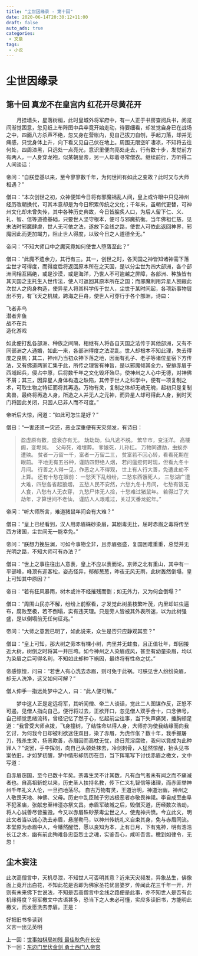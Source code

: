 ```yaml
---
title: "尘世因缘录 - 第十回"
date: 2020-06-14T20:30:12+11:00
draft: false
auto_ads: true
categories:
 - 文章
tags:
 - 小说
---
```

# 尘世因缘录

## 第十回 真龙不在皇宫内 红花开尽黄花开

　　月挂墙头，星落树梢，此时皇城外将军府中，有一人正于书房查阅兵书，阅览间渐觉困意，忽见纸上布阵图中兵卒竟开始走动，待要细看，却发觉自身已在战场之中，四面八方杀声不绝，忽又身在营帐内，见自己拔刀自刎，手起刀落，却并无痛感，只觉身体上升，向下看又见自己伏在地上。周围无限空旷凄凉，不知将去往何处，四周漆黑，只远处一点亮光，意识里便向亮处走去，行有数十步，发觉前方有两人，一人身穿龙袍，似某朝皇帝，另一人却着寻常僧衣。继续前行，方听得二人间谈话：

帝问：“自朕登基以来，至今寥寥数千年，为何世间有如此之变故？此时又与大师相遇？”

僧曰：“本次创世之初，众神便知今日将有邪魔祸乱人间，皇上或许眼中只见神州经历改朝换代，可其本意却是为今日积累传统之文化；千年来，虽朝代更替，可神州文化却未曾失传，其中各种历史典故，今日皆脍炙人口，为后人留下仁、义、礼、智、信等道德基础，只要世人坚守根本，便可与邪魔抗衡。当年佛祖仁慈，见末法时邪魔肆虐，世人无可依之法，遂放下金线之路，使世人可依此返回神界，邪魔因此而更加竭力，阻止世人得度，以致今日之人道德全无。”

帝问：“不知大师口中之魔究竟如何使世人堕落至此？”

僧曰：“此魔不遗余力，其行有三。其一，创世之时，各天国之神皆知诸神需下落尘世才可得度，而得度后将返回原本所在之天国，是以分尘世为四大部洲，各个部洲间相互隔绝，或是沙漠，或是海洋，乃世人不可逾越之屏障，各部洲、种族皆有其天国之主托生入世传法，使人可返回其原本所在之国；而邪魔利用异星人觊觎此次世人之肉身构造，使异星人将其科学传于世人，尘世于某时间起，各项新事物层出不穷，有飞天之机械，跨海之巨舟，使世人可穿行于各个部洲，诗曰：

飞者非鸟  
潜者非鱼  
战不在兵  
造化游戏  

如此便打乱各部洲、种族之间隔，相继有人将各自天国之法传于其他部洲，又有不同部洲之人通婚，如此一来，各部洲得度之法混乱，世人却根本不知此理，失去得度之良机；其二，神州乃当初众神下落之地，因而有孔子、老子等诸位星宿下方传法，又有佛道两家汇集于此，所传之理皆有神旨，是以邪魔倾其全力，安排赤眉于西域起兵，侵占中原，后将数千年之文化毁坏殆尽，使神州之人心中无德，对神佛不屑；其三，因异星人身体构造之缺陷，其传于世人之科学中，便有一项复制之术，可取生物之特征而将其再造。万物有灵，复制之体却无魂无魄，起初只是复制禽兽，最终将再造人身，所造之人并无人之元神，而异星人却可得此人身，到时天门将因此关闭，只因人已非人而不可度。”

帝听后大惊，问道：“如此可怎生是好？”

僧曰：“一害还须一灾还，恶业深重便有天灾频发，有诗曰：

> 盈虚原有数，盛衰亦有无。
> 劫劫劫，仙凡逃不脱。
> 繁华市，变汪洋。
> 高楼阁，变坭岗。　
> 父母死，难埋葬。
> 爹娘死，儿孙扛。
> 万物同遭劫，虫蚁亦遭殃。
> 贫者一万留一千，富者一万留二三，
> 贫富若不回心转，看看死期在眼前。
> 平地无有五谷种，谨防四野绝人烟，
> 若问瘟疫何时现，但看九冬十月间。
> 行善之人得一见，作恶之人不得观，
> 世上有人行大善，免遭此劫不上算。
> 还有十愁在眼前：
> 一愁天下乱纷纷，二愁东西饿死人，
> 三愁湖广遭大难，四愁各省起狼烟，
> 五愁人民不安然，六愁九冬十月间，
> 七愁有饭无人食，八愁有人无衣穿，
> 九愁尸体无人捡，十愁难过猪鼠年。
> 若得过了大劫年，才算世间不老仙，
> 谨防人人艰难过，关过天番龙蛇年。”

帝问：“听大师所言，难道猪鼠年间会有大难？”

僧曰：“皇上已经看到，汉人用赤眉硃砂染眉，其剧毒无比，届时赤眉之毒将传至西方诸国，尘世间无一能幸免。”

帝问：“朕想力挽狂澜，可如今事物全非，且赤眉强盛，复国困难重重，总觉并无光明之路，不知大师可有办法？”

僧曰：“世上之事往往出人意表，皇上不应以表而论。京师之北有重山，其中有一平部峰，峰顶有迎客松，姿态怪异，郁郁葱葱，昨夜无风无雨，此树轰然倒塌，皇上可知其中原因？”

帝曰：“若有狂风暴雨，树木或许不经摧残而倒；如无外力，又为何会倒塌？”

僧曰：“周围山民亦不解，纷纷上前察看，才发觉此树虽枝繁叶茂，内里却蛀虫遍布，腐败至极，若不倒塌，实有违天理。只是旁人皆被其外表所迷，以为此树强盛，是以倒塌前无任何征兆。”

帝问：“大师之意我已明了，如此说来，众生是否只应静观其变？”

僧曰：“皇上可知，那大树之旁本有棵小树，内里并无蛀虫，且正值壮年，却因接近大树，树倒之时将其一并压垮。如今神州之人染眉成风，甚至有幼童染眉，均以为染眉之后可得名利，不知如此却种下祸因，最终将有性命之忧。”

帝感惊惶，问曰：“若世人有心洗去赤眉，则可免于此祸。可朕见世人纷纷染眉，却无人洗净，这又如何可解？”

僧人伸手一指远处梦中之人，曰：“此人便可解。”

　　梦中这人正是定远将军，其听闻僧、帝二人谈话，觉此二人图谋作反，正怒不可遏，见僧人指向自己，便行将过去，正欲开口，忽见僧人双手合十，口念佛号，自己顿觉思绪流转，曾经记忆了然于心，忆起前尘往事，当下失声痛哭，捶胸顿足道：“我曾受大师点拨，飞身撞树，了结性命以得人身，大师亦为使我结缘而向我乞讨，为何我今日却被利欲迷住双目，染了赤眉，为虎作伥？数十年，我手握屠刀，残杀生灵，扬恶欺善，赤眉因而高枕无忧，终日荒淫腐败，我何以竟成为此种罪人？”说罢，手中挥剑，向自己头颈处抹去，冷剑刺骨，人猛然惊醒，抬头见书案依旧，才如梦初醒，梦中情形却历历在目，当下挥笔写下讨伐赤眉之檄文，文中写道：

自赤眉窃国，至今已数十年矣。荼毒生灵不计其数，凡有血气者未有闻之而不痛减者也。自高祖斩蛇以来，历史圣人扶持名教，传下仁义礼智信等诸理，而赤匪举神州千年礼义人伦，一旦扫地荡尽。 自古万物有灵，王道治明，神道治幽，神州之人敬畏天地、神佛、父母。历史中乱臣贼子穷凶极恶者亦敬畏神祗。李自成至曲阜不犯圣庙，张献忠至梓潼亦祭文昌。赤眉军破城之后，毁僧灭道，历经数次浩劫，将人心诚善尽皆摧毁。今又以赤眉硃砂荼毒尘世之人，使鬼神共愤。今立此文，明此文者当以诚心洗去赤眉，悬崖勒马，以神州传统礼义自束其身，免与赤眉同流。本堂原为赤眉中人，今幡然醒悟，愿以良知为本，上有日月，下有鬼神，明有浩浩长江之水，幽有前此殉难各忠臣烈士之魂，实鉴吾心，咸听吾言。檄到如律令，无忽！ 

## 尘木妄注

此次高僧言中，天机尽泄，不知世人可否明其意？近来天灾频发，异象丛生，佛像面上竟开出白花，不知此花是否即为佛家圣花优昙婆罗，传闻此花三千年一开，开则有未来佛下世说法，不知是否高僧言中金线之路便是此事，亦不知世人是否有此机缘得度？将军檄文中古语甚多，恐当下之人未必可懂，实应多读旧书，方能明此檄文，而发愿洗去赤眉。正是：

好把旧书多读到  
义言一出见英明  

上一回：[世事如棋局初残 最佳秋色在长安](/cn/book/karma/karma9)  
下一回：[东边门里伏金剑 勇士西门入帝宫](/cn/book/karma/karma11)